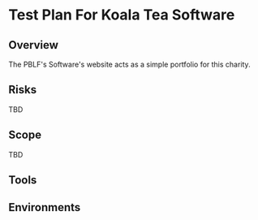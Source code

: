 # Test Plan For Koala Tea Software

## Overview

The PBLF's Software's website acts as a simple portfolio for this charity.

## Risks

TBD

## Scope

TBD

## Tools

## Environments

